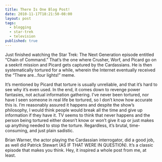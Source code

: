 ```yaml
---
title: There Is One Blog Post!
date: 2010-11-17T18:21:50-08:00
layout: post
tags:
  - blogging
  - star-trek
  - television
published: true
---
```

Just finished watching the Star Trek: The Next Generation episode entitled &#8220;Chain of Command.&#8221; That&#8217;s the one where Crusher, Worf, and Picard go on a seekrit mission and Picard gets captured by the Cardassians. He is then systematically tortured for a while, wherein the Internet eventually received the &#8220;There are&#8230;four lights!&#8221; meme.

<!--more-->

It&#8217;s mentioned by Picard that torture is usually unreliable, and that it&#8217;s hard to see why it&#8217;s even used. In the end, it comes down to revenge power fantasies, not actual information gathering. I&#8217;ve never been tortured, nor have I seen someone in real life be tortured, so I don&#8217;t know how accurate this is. I&#8217;m reasonably assured it happens and despite the show&#8217;s philosophy, I would think people would break all the time and give up information if they have it. TV seems to think that never happens and the person being tortured either doesn&#8217;t know or won&#8217;t give it up or just makes up anything needed to stop the torture. Regardless, it&#8217;s brutal, time-consuming, and just plain sadistic.

Brian Warner, the actor playing the Cardassian interrogator, did a good job, as well did Patrick Stewart (AS IF THAT WERE IN QUESTION). It&#8217;s a classic episode that makes you think. Hey, it inspired a whole post from me, at least.
